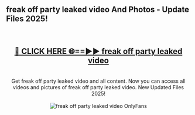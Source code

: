 <h2>freak off party leaked video And Photos - Update Files 2025!</h2>
<br>
<div align="center">
<h2><a href="https://linkcuts.com/hfmhzwbr" rel="nofollow">🔴 CLICK HERE 🌐==►► freak off party leaked video</a></h2>
<br>
Get freak off party leaked video and all content. Now you can access all videos and pictures of freak off party leaked video. New Updated Files 2025!
<br>
<br>
<a href="https://linkcuts.com/hfmhzwbr" rel="nofollow" data-target="animated-image.originalLink"><img src="https://i.ibb.co.com/WyWwxjT/player-gif2.gif" alt="freak off party leaked video OnlyFans" style="max-width: 100%; display: inline-block;" data-target="animated-image.originalImage"></a>
</div>
<br>
